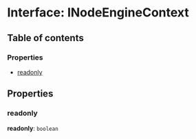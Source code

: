 # Interface: INodeEngineContext

## Table of contents

### Properties

* [readonly](/en/auto-docs/form-core/interfaces/INodeEngineContext.md#readonly)

## Properties

### readonly

**readonly**: `boolean`
